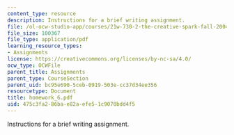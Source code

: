 ```yaml
---
content_type: resource
description: Instructions for a brief writing assignment.
file: /ol-ocw-studio-app/courses/21w-730-2-the-creative-spark-fall-2004/475c3fa286bae82aefe51c9070bdd4f5_homework_6.pdf
file_size: 100367
file_type: application/pdf
learning_resource_types:
- Assignments
license: https://creativecommons.org/licenses/by-nc-sa/4.0/
ocw_type: OCWFile
parent_title: Assignments
parent_type: CourseSection
parent_uid: bc95e690-5ceb-0919-503e-cc37d34ee356
resourcetype: Document
title: homework_6.pdf
uid: 475c3fa2-86ba-e82a-efe5-1c9070bdd4f5
---
```

Instructions for a brief writing assignment.